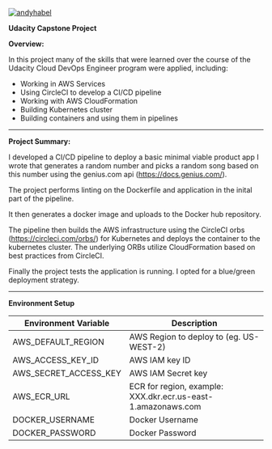 [![andyhabel](https://circleci.com/gh/andyhabel/capstone-project-final?style=svg)](https://app.circleci.com/pipelines/github/andyhabel/capstone-project-final)


**Udacity Capstone Project**

**Overview:**

In this project many of the skills that were learned over the course of the Udacity Cloud DevOps Engineer program were applied, including:

- Working in AWS Services 
- Using CircleCI to develop a CI/CD pipeline
- Working with AWS CloudFormation 
- Building Kubernetes cluster
- Building containers and using them in pipelines


----
**Project Summary:** 

I developed a CI/CD pipeline to deploy a basic minimal viable product app I wrote that generates a random number and picks a random song based on this number using the genius.com api (https://docs.genius.com/).

The project performs linting on the Dockerfile and application in the inital part of the pipeline.

It then generates a docker image and uploads to the Docker hub repository.

The pipeline then builds the AWS infrastructure using the CircleCI orbs (https://circleci.com/orbs/) for Kubernetes and deploys the container to the kubernetes cluster. The underlying ORBs utilize CloudFormation based on best practices from CircleCI.

Finally the project tests the application is running.  I opted for a blue/green deployment strategy. 

------
**Environment Setup**

| Environment Variable |Description  |
|--|--|
| AWS_DEFAULT_REGION | AWS Region to deploy to (eg. US-WEST-2) |
| AWS_ACCESS_KEY_ID  | AWS IAM key ID |
| AWS_SECRET_ACCESS_KEY | AWS IAM Secret key |
| AWS_ECR_URL |ECR for region, example: XXX.dkr.ecr.us-east-1.amazonaws.com |
| DOCKER_USERNAME | Docker Username  |
| DOCKER_PASSWORD	 |Docker Password  |



